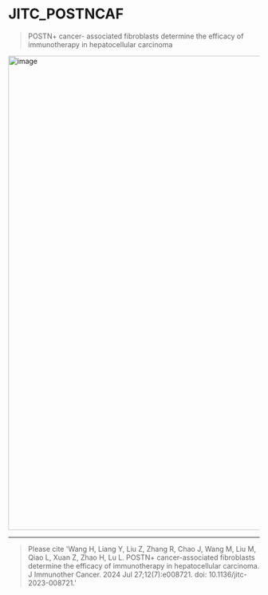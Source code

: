 # JITC_POSTNCAF

> POSTN+ cancer-­ associated fibroblasts determine the efficacy of immunotherapy in hepatocellular carcinoma

<img width="949" alt="image" src="https://github.com/user-attachments/assets/799f83da-762f-4800-9626-e10c5ac21bbb">

---

> Please cite 'Wang H, Liang Y, Liu Z, Zhang R, Chao J, Wang M, Liu M, Qiao L, Xuan Z, Zhao H, Lu L. POSTN+ cancer-associated fibroblasts determine the efficacy of immunotherapy in hepatocellular carcinoma. J Immunother Cancer. 2024 Jul 27;12(7):e008721. doi: 10.1136/jitc-2023-008721.'
